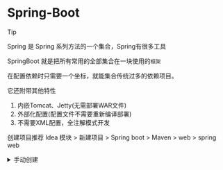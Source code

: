 # Spring-Boot

> [!TIP]
> Spring 是 Spring 系列方法的一个集合，Spring有很多工具
> 
> SpringBoot 就是把所有常用的全部集合在一块使用的`框架`

在配置依赖时只需要一个坐标，就能集合传统过多的依赖项目。

它还附带其他特性

1. 内嵌Tomcat、Jetty(无需部署WAR文件)
2. 外部化配置(配置文件不需要重新编译部署)
3. 不需要XML配置，全注解模式开发

创建项目推荐 Idea 模块 > 新建项目 > Spring boot > Maven > web > spring web

<details>
   <summary>手动创建</summary>

> 依赖相关

```xml
<!-- 手动创建需要的依赖 -->
<project>
    <!-- 父级依赖，用于管理起步依赖的版本 -->
    <parent>
        <groupId>org.springframework.boot</groupId>
        <artifactId>spring-boot-starter-parent</artifactId>
        <version>3.4.1</version>
    </parent>
    
    <dependencies>
        <!--   依赖复制到这里     -->
        <dependency>
            <groupId>org.junit.jupiter</groupId>
            <artifactId>junit-jupiter</artifactId>
            <version>5.11.4</version>
        </dependency>

        <dependency>
            <groupId>org.springframework.boot</groupId>
            <artifactId>spring-boot-starter-web</artifactId>
        </dependency>

        <dependency>
            <groupId>org.springframework.boot</groupId>
            <artifactId>spring-boot-starter-test</artifactId>
        </dependency>

    </dependencies>

    <build>
        <plugins>
            <plugin>
                <groupId>org.opoo.maven</groupId>
                <artifactId>tomcat9-maven-plugin</artifactId>
                <version>3.0.0</version>
            </plugin>
            <plugin>
                <groupId>org.springframework.boot</groupId>
                <artifactId>spring-boot-maven-plugin</artifactId>
            </plugin>
        </plugins>
    </build>
</project>
```

入口文件
 
```java
@SpringBootApplication
@ComponentScan("com")//指定扫描 Bean 路径 
// @SpringBootApplication(scanBasePackages = "") 这种也可以指定
public class springConfiguration {
    //这里就是整个程序的入口函数
    public static void main(String[] args) {
        //启动 Spring
        SpringApplication.run(springConfiguration.class, args);
    }
}

```

controller

```java

//@Controller /* Context的注解 这个是控制器的 返回的都是视图 */
@RestController /* 这个是 Api 控制器，返回的就是指定数据了 */
public class defaultController {
    /* 进入地址 Router() */
    @RequestMapping("/")
    public String index() {
        return "index";
    }
}
```

Resources:

1. static:静态资源文件夹
2. templates:模板文件夹
3. application.properties : 配置文件

</details>
